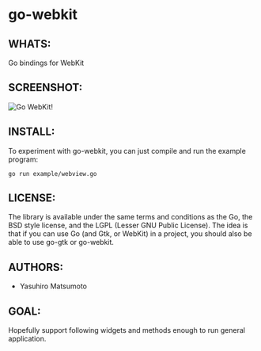 go-webkit
=========

WHATS:
------

  Go bindings for WebKit

SCREENSHOT:
-----------

![Go WebKit!](https://github.com/mattn/go-webkit/raw/gh-pages/static/images/screenshot.png "Go WebKit!")

INSTALL:
--------

  To experiment with go-webkit, you can just compile and run the example
  program:

    go run example/webview.go

LICENSE:
--------

  The library is available under the same terms and conditions as the Go, the BSD style license, and the LGPL (Lesser GNU Public License). The idea is that if you can use Go (and Gtk, or WebKit) in a project, you should also be able to use go-gtk or go-webkit.

AUTHORS:
--------

  * Yasuhiro Matsumoto

GOAL:
-----

  Hopefully support following widgets and methods enough to run general application. 
